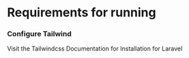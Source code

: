 # Requirements for running

### Configure Tailwind

Visit the Tailwindcss Documentation for Installation for Laravel



